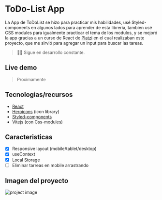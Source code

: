 # ToDo-List App

La App de ToDoList se hizo para practicar mis habilidades, usé Styled-components en algunos lados para aprender de esta libreria, tambien usé CSS modules para igualmente practicar el tema de los modulos, y se mejoró la app gracias a un curso de React de [Platzi](https://platzi.com/cursos/react/) en el cual realizaban este proyecto, que me sirvió para agregar un input para buscar las tareas.
> 👷‍♂️ Sigue en desarrollo constante.
> 

## Live demo

> Proximamente
> 

## **Tecnologias/recursos**

- [React](https://react.dev/)
- [Heroicons](https://heroicons.com/) (icon library)
- [Styled-components](https://styled-components.com/)
- [Vitejs](https://vitejs.dev/) (con Css-modules)

## Caracteristicas

- [x]  Responsive layout (mobile/tablet/desktop)
- [x]  useContext
- [x]  Local Storage
- [ ]  Eliminar tarreas en mobile arrastrando

## Imagen del proyecto

![project image](./docs/project-image.png)
